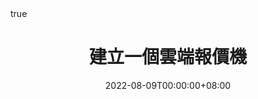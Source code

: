 ---
title: "建立一個雲端報價機"
summary: "利用 Linode 搭配券商 API，24小時收報價，並持久化儲存"
subtitle: ""
date: 2022-08-09T00:00:00+08:00
lastmod: 2022-08-09T00:00:00+08:00
draft: true
author: ""
authorLink: ""
description: ""
license: ""
images: []

tags: ["linode", "docker", "shioaji", "fastapi", "database"]
categories: ["trading", "coding"]  # trading coding database crawler strategy autotrading

featuredImage: ""
featuredImagePreview: ""

hiddenFromHomePage: false
hiddenFromSearch: false
twemoji: false
lightgallery: true
ruby: true
fraction: true
fontawesome: true
linkToMarkdown: true
rssFullText: false

toc:
  enable: true
  auto: true
code:
  copy: true
  maxShownLines: 50
math:
  enable: false
  # ...
mapbox:
  # ...
share:
  enable: true
  # ...
comment:
  enable: true
  # ...
library:
  css:
    # someCSS = "some.css"
    # 位于 "assets/"
    # 或者
    # someCSS = "https://cdn.example.com/some.css"
  js:
    # someJS = "some.js"
    # 位于 "assets/"
    # 或者
    # someJS = "https://cdn.example.com/some.js"
seo:
  images: []
  # ...

---